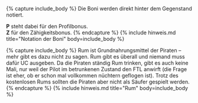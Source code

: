 {% capture include_body %}
Die Boni werden direkt hinter dem Gegenstand notiert.

**P** steht dabei für den Profilbonus.<br/>
**Z** für den Zähigkeitsbonus.
{% endcapture %}
{% include hinweis.md title="Notation der Boni" body=include_body %}

{% capture include_body %}
Rum ist Grundnahrungsmittel der Piraten &ndash; mehr gibt es dazu nicht zu sagen. Rum gibt es überall und niemand muss dafür UC ausgeben. Da die Piraten ständig Rum trinken, gibt es auch keine Mali, nur weil der Pilot im betrunkenen Zustand den FTL anwirft (die Frage ist eher, ob er schon mal vollkommen nüchtern geflogen ist). Trotz des kostenlosen Rums sollten die Piraten aber nicht als Säufer gespielt werden.
{% endcapture %}
{% include hinweis.md title="Rum" body=include_body %}
